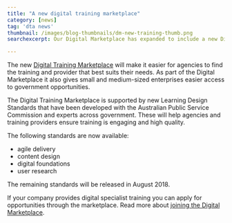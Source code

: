 ```yaml
---
title: "A new digital training marketplace"
category: [news]
tag: 'dta news'
thumbnail: /images/blog-thumbnails/dm-new-training-thumb.png
searchexcerpt: Our Digital Marketplace has expanded to include a new Digital Training Marketplace, helping agencies build the skills they need to drive digital transformation across government.

---
```

The new [Digital Training Marketplace](URL) will make it easier for agencies to find the training and provider that best suits their needs. As part of the Digital Marketplace it also gives small and medium-sized enterprises easier access to government opportunities.

The Digital Training Marketplace is supported by new Learning Design Standards that have been developed with the Australian Public Service Commission and experts across government. These will help agencies and training providers ensure training is engaging and high quality.

The following standards are now available:

- agile delivery
- content design
- digital foundations
- user research

The remaining standards will be released in August 2018.

If your company provides digital specialist training you can apply for opportunities through the marketplace. Read more about [joining the Digital Marketplace](https://marketplace1.zendesk.com/hc/en-gb/categories/115001540368-Seller-guide-and-FAQs).
